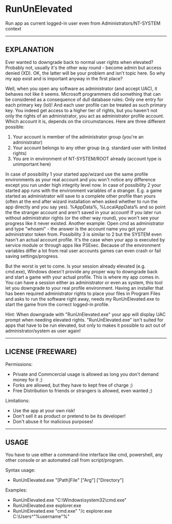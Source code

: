 # RunUnElevated
Run app as current logged-in user even from Administrators/NT-SYSTEM context



-------------------------------
EXPLANATION
-------------------------------
Ever wanted to downgrade back to normal user rights when elevated? Probably not, usually it's the other way round - become admin but access denied (XD). OK, the latter will be your problem and isn't topic here. So why my app exist and is important anyway in the first place?

Well, when you open any software as administrator (and accept UAC), it behaves not like it seems. Microsoft programmers did something that can be considered as a consequence of dull database rules: Only one entry for each primary key (lol)! And each user profile can be treated as such primary key. You indeed get access to a higher tier of rights, but you haven't not only the rights of an administrator, you act as administrator profile account. Which account it is, depends on the circumstances. Here are three different possible:
1. Your account is member of the administrator group (you're an administrator)
2. Your account belongs to any other group (e.g. standard user with limited rights)
3. You are in environment of NT-SYSTEM/ROOT already (account type is unimportant here)

In case of possibility 1 your started app/wizard use the same profile environments as your real account and you won't notice any difference except you run under high integrity level now.
In case of possibility 2 your started app runs with the environment variables of a stranger. E.g. a game started as administrator will save to a complete other profile than yours (often at the end after wizard installation when asked whether to run the app directly and you say yes). %AppData%, %LocalAppData% and so point the the stranger account and aren't saved in your account! If you later run without administrator rights (or the other way round), you won't see your progress like it never existed. Another example: Open cmd as administrator and type "whoami" - the answer is the account name you got your administrator token from.
Possibility 3 is similar to 2 but the SYSTEM even hasn't an actual account profile. It's the case when your app is executed by service module or through apps like PSExec. Because of the environment variables differ a lot from real user accounts games can even crash or fail saving settings/progress.

But the worst is yet to come. Is your session already elevated (e.g. cmd.exe), Windows doesn't provide any proper way to downgrade back and start a game with your actual profile.
This is where my app comes in. You can have a session either as administrator or even as system, this tool let you downgrade to your real profile environment. Having an installer that has been required administrator rights to place your files in Program Files and asks to run the software right away, needs my RunUnElevated.exe to start the game from the correct logged-in profile.

Hint: When downgrade with "RunUnElevated.exe" your app will display UAC prompt when needing elevated rights. "RunUnElevated.exe" isn't suited for apps that have to be run elevated, but only to makes it possible to act out of administrator/system as user again!


-------------------------------
LICENSE (FREEWARE)
-------------------------------
Permissions:
+ Private and Commcercial usage is allowed as long you don't demand money for it ;)
+ Forks are allowed, but they have to kept free of charge ;)
+ Free Distribution to friends or strangers is allowed, even wanted ;)

Limitations:
- Use the app at your own risk!
- Don't sell it as product or pretend to be its developer!
- Don't abuse it for malicious purposes!


-------------------------------
USAGE
-------------------------------
You have to use either a command-line interface like cmd, powershell, any other console or an automated call from script/program.

Syntax usage:  
- RunUnElevated.exe "[Path]File" ["Arg"] ["Directory"]

Examples:  
- RunUnElevated.exe "C:\Windows\system32\cmd.exe"
- RunUnElevated.exe explorer.exe
- RunUnElevated.exe "cmd.exe" "/c explorer.exe C:\Users\^"%username"%"
